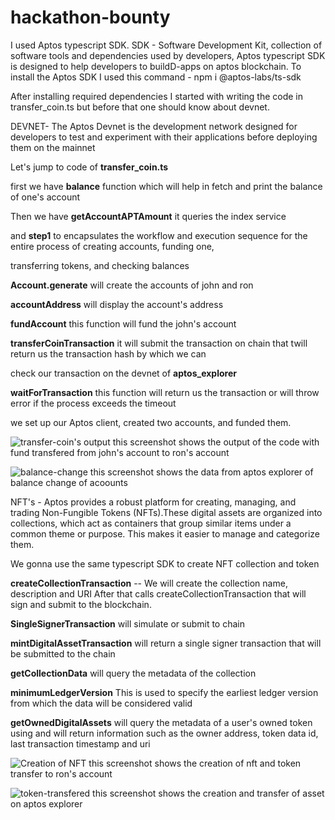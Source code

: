 # hackathon-bounty


**<transfer-coin>**


I used Aptos typescript SDK. SDK - Software Development Kit, collection of software tools and dependencies used by developers,
Aptos typescript SDK is designed to help developers to buildD-apps on aptos blockchain.
To install the Aptos SDK I used this command  - npm i @aptos-labs/ts-sdk 


After installing required dependencies I started with writing the code in transfer_coin.ts but before that one should know about
devnet.


DEVNET- The Aptos Devnet is the development network designed for developers to test and experiment with their applications before
deploying them on the mainnet


Let's jump to code of **transfer_coin.ts**


first we have **balance** function which will help in fetch and print the balance of one's account

Then we have **getAccountAPTAmount** it queries the index service

and **step1**  to encapsulates the workflow and execution sequence for the entire process of creating accounts, funding one,

transferring tokens, and checking balances

**Account.generate** will create the accounts of john and ron

**accountAddress** will display the account's address

**fundAccount** this function will fund the john's account

**transferCoinTransaction** it will submit the transaction on chain that twill return us the transaction hash by which we can

check our transaction on the devnet of **aptos_explorer** 

**waitForTransaction** this function will return us the transaction or will throw error if the process exceeds the timeout

we set up our Aptos client, created two accounts, and funded them.


![transfer-coin's output](https://github.com/user-attachments/assets/b5ba7e3b-ed44-41d7-bb82-059884282d0e)
this screenshot shows the output of the code with fund transfered from john's account to ron's account 


![balance-change ](https://github.com/user-attachments/assets/4e520abc-a82f-434e-b256-1f9df4c17d65)
this screenshot shows the data from aptos explorer of balance change of acoounts 








**<creating-nft>**

NFT's - Aptos provides a robust platform for creating, managing, and trading Non-Fungible Tokens (NFTs).These digital assets are
organized into collections, which act as containers that group similar items under a common theme or purpose. This makes it
easier to manage and categorize them.



We gonna use the same typescript SDK to create NFT collection and token



**createCollectionTransaction** -- We will create the  collection name, description and URI
After that calls createCollectionTransaction that will sign and submit to the blockchain.


**SingleSignerTransaction** will simulate or submit to chain


**mintDigitalAssetTransaction** will return a single signer transaction that will be submitted to the chain


**getCollectionData** will query the metadata of the collection


**minimumLedgerVersion** This is used to specify the earliest ledger version from which the data will be considered valid


**getOwnedDigitalAssets** will query the metadata of a user's owned token using and will return information such as the owner
address, token data id, last transaction timestamp and uri


![Creation of NFT](https://github.com/user-attachments/assets/1cd4c63f-1a02-4cd1-87e8-1c5c50428c1e)
this screenshot shows the creation of nft and token transfer to ron's account


![token-transfered](https://github.com/user-attachments/assets/10993bb5-0cdf-477f-9e31-7a40457d6f65)
this screenshot shows the creation and transfer of asset on aptos explorer


